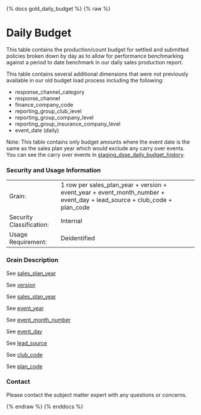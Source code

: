 {% docs gold_daily_budget %}
{% raw %}

# Daily Budget
This table contains the production/count budget for settled and submitted policies broken down by 
day as to allow for performance benchmarking against a period to date benchmark in our daily sales 
 production report.

This table contains several additional dimensions that were not previously available in our old
budget load process including the following:

- response_channel_category
- response_channel
- finance_company_code
- reporting_group_club_level
- reporting_group_company_level
- reporting_group_insurance_company_level
- event_date (daily)

Note: This table contains only budget amounts where the event date is the same as the sales plan year
which would exclude any carry over events. You can see the carry over events in
[staging_dsse_daily_budget_history](#!/model/model.aaa_life_data_platform.staging_dsse_daily_budget_history).

### Security and Usage Information
|     |     |
| --- | --- |
| Grain:                   | 1 row per sales_plan_year + version  + event_year + event_month_number + event_day + lead_source + club_code + plan_code |
| Security Classification: | Internal |
| Usage Requirement:       | Deidentified |

### Grain Description

See [sales_plan_year](#!/model/model.aaa_life_data_platform.gold_daily_budget#sales_plan_year)

See [version](#!/model/model.aaa_life_data_platform.gold_daily_budget#version)

See [sales_plan_year](#!/model/model.aaa_life_data_platform.gold_daily_budget#sales_plan_year)

See [event_year](#!/model/model.aaa_life_data_platform.gold_daily_budget#event_year)

See [event_month_number](#!/model/model.aaa_life_data_platform.gold_daily_budget#event_month_number)

See [event_day](#!/model/model.aaa_life_data_platform.gold_daily_budget#event_day)

See [lead_source](#!/model/model.aaa_life_data_platform.gold_daily_budget#lead_source)

See [club_code](#!/model/model.aaa_life_data_platform.gold_daily_budget#club_code)

See [plan_code](#!/model/model.aaa_life_data_platform.gold_daily_budget#plan_code)

### Contact
Please contact the subject matter expert with any questions or concerns.

{% endraw %}
{% enddocs %}